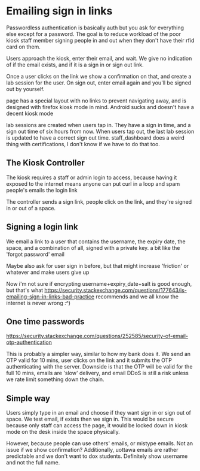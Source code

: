 # Emailing sign in links

Passwordless authentication is basically auth but you ask for everything else except for a password.
The goal is to reduce workload of the poor kiosk staff member signing people in and out when they don't have their rfid card on them.

Users approach the kiosk, enter their email, and wait. We give no indication of if the email exists, and if it is a sign in or sign out link.

Once a user clicks on the link we show a confirmation on that, and create a lab session for the user. On sign out, enter email again and you'll be signed out by yourself.

page has a special layout with no links to prevent navigating away, and is designed with firefox kiosk mode in mind. Android sucks and doesn't have a decent kiosk mode

lab sessions are created when users tap in. They have a sign in time, and a sign out time of six hours from now. When users tap out, the last lab session is updated to have a correct sign out time. staff_dashboard does a weird thing with certifications, I don't know if we have to do that too.

## The Kiosk Controller

The kiosk requires a staff or admin login to access, because having it exposed to the internet means anyone can put curl in a loop and spam people's emails the login link

The controller sends a sign link, people click on the link, and they're signed in or out of a space.

## Signing a login link

We email a link to a user that contains the username, the expiry date, the space, and a combination of all, signed with a private key. a bit like the 'forgot password' email

Maybe also ask for user sign in before, but that might increase 'friction' or whatever and make users give up

Now i'm not sure if encrypting username+expiry_date+salt is good enough, but that's what https://security.stackexchange.com/questions/177643/is-emailing-sign-in-links-bad-practice recommends and we all know the internet is never wrong :^)

## One time passwords

https://security.stackexchange.com/questions/252585/security-of-email-otp-authentication

This is probably a simpler way, similar to how my bank does it. We send an OTP valid for 10 mins, user clicks on the link and it submits the OTP authenticating with the server. Downside is that the OTP will be valid for the full 10 mins, emails are 'slow' delivery, and email DDoS is still a risk unless we rate limit something down the chain.

## Simple way

Users simply type in an email and choose if they want sign in or sign out of space. We test email, if exists then we sign in. This would be secure because only staff can access the page, it would be locked down in kiosk mode on the desk inside the space physically.

However, because people can use others' emails, or mistype emails. Not an issue if we show confirmation? Additionally, uottawa emails are rather predictable and we don't want to dox students. Definitely show username and not the full name.
